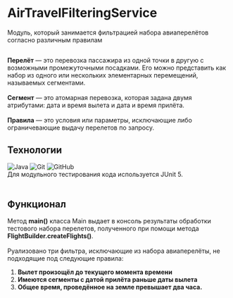 # AirTravelFilteringService
Модуль, который занимается фильтрацией набора авиаперелётов согласно различным правилам<br>
##
**Перелёт** — это перевозка пассажира из одной точки в другую с возможными промежуточными посадками. Его можно представить как набор из одного или нескольких элементарных перемещений, называемых сегментами. <br>
<br>
**Сегмент** — это атомарная перевозка, которая задана двумя атрибутами: дата и время вылета и дата и время прилёта. <br>
<br>
**Правила** — это условия или параметры, исключающие либо ограничевающие выдачу перелетов по запросу. <br> 
## Технологии
![Java](https://img.shields.io/badge/java-%23ED8B00.svg?style=for-the-badge&logo=openjdk&logoColor=white) ![Git](https://img.shields.io/badge/git-%23F05033.svg?style=for-the-badge&logo=git&logoColor=white) ![GitHub](https://img.shields.io/badge/github-%23121011.svg?style=for-the-badge&logo=github&logoColor=white) <br>
Для модульного тестирования кода используется JUnit 5. <br> 
<br>
## Функционал 
Метод **main()** класса Main выдает в консоль результаты обработки тестового набора перелетов, полученного при помощи метода **FlightBuilder.createFlights()**. <br>
<br>
Руализовано три фильтра, исключающие из набора авиаперелёты, не подходящие под следующие правила:<br>
1. **Вылет произощёл до текущего момента времени** <br>
2. **Имеются сегменты с датой прилёта раньше даты вылета** <br>
3. **Общее время, проведённое на земле превышает два часа.** <br>

